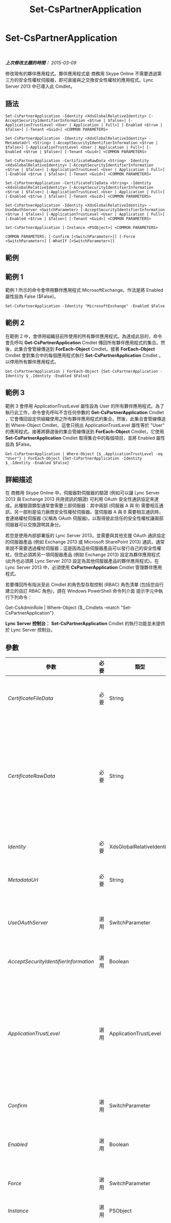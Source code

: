 ﻿---
title: Set-CsPartnerApplication
TOCTitle: Set-CsPartnerApplication
ms:assetid: 29c8c511-157b-478e-814f-b911955a8251
ms:mtpsurl: https://technet.microsoft.com/zh-tw/library/JJ204755(v=OCS.15)
ms:contentKeyID: 49290399
ms.date: 08/10/2015
mtps_version: v=OCS.15
ms.translationtype: HT
---

# Set-CsPartnerApplication

 

_**上次修改主題的時間：** 2015-03-09_

修改現有的夥伴應用程式。夥伴應用程式是 商務用 Skype Online 不需要透過第三方的安全性權杖伺服器，即可直接與之交換安全性權杖的應用程式。Lync Server 2013 中已導入此 Cmdlet。

## 語法

    Set-CsPartnerApplication -Identity <XdsGlobalRelativeIdentity> [-AcceptSecurityIdentifierInformation <$true | $false>] [-ApplicationTrustLevel <User | Application | Full>] [-Enabled <$true | $false>] [-Tenant <Guid>] <COMMON PARAMETERS>

    Set-CsPartnerApplication -Identity <XdsGlobalRelativeIdentity> -MetadataUrl <String> [-AcceptSecurityIdentifierInformation <$true | $false>] [-ApplicationTrustLevel <User | Application | Full>] [-Enabled <$true | $false>] [-Tenant <Guid>] <COMMON PARAMETERS>

    Set-CsPartnerApplication -CertificateRawData <String> -Identity <XdsGlobalRelativeIdentity> [-AcceptSecurityIdentifierInformation <$true | $false>] [-ApplicationTrustLevel <User | Application | Full>] [-Enabled <$true | $false>] [-Tenant <Guid>] <COMMON PARAMETERS>

    Set-CsPartnerApplication -CertificateFileData <String> -Identity <XdsGlobalRelativeIdentity> [-AcceptSecurityIdentifierInformation <$true | $false>] [-ApplicationTrustLevel <User | Application | Full>] [-Enabled <$true | $false>] [-Tenant <Guid>] <COMMON PARAMETERS>

    Set-CsPartnerApplication -Identity <XdsGlobalRelativeIdentity> -UseOAuthServer <SwitchParameter> [-AcceptSecurityIdentifierInformation <$true | $false>] [-ApplicationTrustLevel <User | Application | Full>] [-Enabled <$true | $false>] [-Tenant <Guid>] <COMMON PARAMETERS>

    Set-CsPartnerApplication [-Instance <PSObject>] <COMMON PARAMETERS>

    COMMON PARAMETERS: [-Confirm [<SwitchParameter>]] [-Force <SwitchParameter>] [-WhatIf [<SwitchParameter>]]

## 範例

## 範例 1

範例 1 所示的命令會停用夥伴應用程式 MicrosoftExchange。作法是將 Enabled 屬性設為 False ($False)。

    Set-CsPartnerApplication -Identity "MicrosoftExchange" -Enabled $False

## 範例 2

在範例 2 中，會停用組織目前所使用的所有夥伴應用程式。為達成此目的，命令會先呼叫 **Get-CsPartnerApplication** Cmdlet 傳回所有夥伴應用程式的集合。然後，此集合會管線傳送到 **ForEach-Object** Cmdlet。接著 **ForEach-Object** Cmdlet 會對集合中的每個應用程式執行 **Set-CsPartnerApplication** Cmdlet ，以停用所有夥伴應用程式。

    Get-CsPartnerApplication | ForEach-Object {Set-CsPartnerApplication -Identity $_.Identity -Enabled $False}

## 範例 3

範例 3 會停用 ApplicationTrustLevel 屬性設為 User 的所有夥伴應用程式。為了執行此工作，命令會先呼叫不含任何參數的 **Get-CsPartnerApplication** Cmdlet ，它會傳回設定供組織使用之所有夥伴應用程式的集合。然後，此集合會管線傳送到 Where-Object Cmdlet，這會只挑出 ApplicationTrustLevel 屬性等於 "User" 的應用程式。接著將篩選後的集合管線傳送到 **ForEach-Object** Cmdlet，它使用 **Set-CsPartnerApplication** Cmdlet 取得集合中的每個項目，並將 Enabled 屬性設為 $False。

    Get-CsPartnerApplication | Where-Object {$_.ApplicationTrustLevel -eq "User"} | ForEach-Object {Set-CsPartnerApplication -Identity $_.Identity -Enabled $False}

## 詳細描述

在 商務用 Skype Online 中，伺服器對伺服器的驗證 (例如可以讓 Lync Server 2013 與 Exchange 2013 共用資訊的驗證) 可利用 OAuth 安全性通訊協定來達成。此種驗證類型通常會需要三部伺服器：其中兩部 (伺服器 A 與 B) 需要相互通訊，另一部則是協力廠商安全性權杖伺服器。當伺服器 A 與 B 需要相互通訊時，會連絡權杖伺服器 (又稱為 OAuth 伺服器)，以取得彼此信任的安全性權杖讓兩部伺服器可以交換證明其身分。

若您是使用內部部署版的 Lync Server 2013，並需要與其他支援 OAuth 通訊協定的伺服器產品 (例如 Exchange 2013 或 Microsoft SharePoint 2013) 通訊，通常來說不需要透過權杖伺服器；這是因為這些伺服器產品可以發行自己的安全性權杖。但您必須將另一項伺服器產品 (例如 Exchange 2013) 設定為夥伴應用程式 (此外也必須將 Lync Server 2013 設定為其他伺服器產品的夥伴應用程式)。在 Lync Server 2013 中，必須使用 **CsPartnerApplication** Cmdlet 管理夥伴應用程式。

若要傳回所有指派至此 Cmdlet 的角色型存取控制 (RBAC) 角色清單 (包括您自行建立的自訂 RBAC 角色)，請在 Windows PowerShell 命令列介面 提示字元中執行下列命令：

Get-CsAdminRole | Where-Object {$\_.Cmdlets –match "Set-CsPartnerApplication"}

**Lync Server 控制台：** **Set-CsPartnerApplication** Cmdlet 的執行功能並未提供於 Lync Server 控制台。

## 參數


<table>
<colgroup>
<col style="width: 25%" />
<col style="width: 25%" />
<col style="width: 25%" />
<col style="width: 25%" />
</colgroup>
<thead>
<tr class="header">
<th>參數</th>
<th>必要</th>
<th>類型</th>
<th>說明</th>
</tr>
</thead>
<tbody>
<tr class="odd">
<td><p><em>CertificateFileData</em></p></td>
<td><p>必要</p></td>
<td><p>String</p></td>
<td><p>可指派給夥伴應用程式之憑證檔案的路徑。例如：</p>
<p>-CertificateFileData &quot;C:\Certificates\PartnerApplication.cer&quot;</p></td>
</tr>
<tr class="even">
<td><p><em>CertificateRawData</em></p></td>
<td><p>必要</p></td>
<td><p>String</p></td>
<td><p>可指派給夥伴應用程式的憑證 (Base64 編碼格式)。若要從憑證讀取原始資料，然後將該資料轉換成所需格式，請使用類似下列的命令：</p>
<p>$x = Get-Content &quot;C:\Certificates\PartnerApplication.cer&quot; –Encoding Byte</p>
<p>$y = [Convert]::ToBase64String($x)</p>
<p>您可以使用此語法指派 $y 變數中所儲存的憑證資料：</p>
<p>-CertificateRawData $y</p></td>
</tr>
<tr class="odd">
<td><p><em>Identity</em></p></td>
<td><p>必要</p></td>
<td><p>XdsGlobalRelativeIdentity</p></td>
<td><p>夥伴應用程式的唯一識別碼。例如：</p>
<p>-Identity &quot;MicrosoftExchange&quot;</p></td>
</tr>
<tr class="even">
<td><p><em>MetadataUrl</em></p></td>
<td><p>必要</p></td>
<td><p>String</p></td>
<td><p>帶有簽署金鑰、發行者識別碼及發行者端點 URL 之安全性權杖服務同盟中繼資料的 URL。</p></td>
</tr>
<tr class="odd">
<td><p><em>UseOAuthServer</em></p></td>
<td><p>選用</p></td>
<td><p>SwitchParameter</p></td>
<td><p>如有指定此參數，夥伴應用程式會使用所設定的 OAuth Server 來進行伺服器對伺服器驗證。此參數不存在時，夥伴應用程式會使用其內建的安全性權杖服務來進行伺服器對伺服器驗證。</p></td>
</tr>
<tr class="even">
<td><p><em>AcceptSecurityIdentifierInformation</em></p></td>
<td><p>選用</p></td>
<td><p>Boolean</p></td>
<td><p>設為 True ($True) 時，安全性識別碼 (SID) 可用於驗證。預設值為 False。</p></td>
</tr>
<tr class="odd">
<td><p><em>ApplicationTrustLevel</em></p></td>
<td><p>選用</p></td>
<td><p>ApplicationTrustLevel</p></td>
<td><p>指定 Lync Server 2013 與夥伴應用程式之間的信任層級。允許的值為：</p>
<p>* Full -- 信任夥伴應用程式代表自己，並模擬該領域中的使用者。此為預設值。</p>
<p>* Application -- 信任夥伴應用程式在領域中代表自己。若要模擬使用者，必須先取得安全性權杖伺服器的同意聲明。</p>
<p>* User -- 夥伴應用程式必須先取得安全性權杖伺服器的同意聲明，才可代表使用者，而且也不可代表自己。</p>
<p>預設值為 Full。</p></td>
</tr>
<tr class="even">
<td><p><em>Confirm</em></p></td>
<td><p>選用</p></td>
<td><p>SwitchParameter</p></td>
<td><p>在執行命令前先提示確認。</p></td>
</tr>
<tr class="odd">
<td><p><em>Enabled</em></p></td>
<td><p>選用</p></td>
<td><p>Boolean</p></td>
<td><p>此參數設為 True 時，夥伴應用程式可與 Lync Server 2013 搭配使用。設為 False 時，夥伴應用程式會繼續執行，但無法與 Lync Server 通訊，直到 Enabled 屬性設為 True。</p></td>
</tr>
<tr class="even">
<td><p><em>Force</em></p></td>
<td><p>選用</p></td>
<td><p>SwitchParameter</p></td>
<td><p>隱藏執行命令時可能發生的非嚴重錯誤訊息。</p></td>
</tr>
<tr class="odd">
<td><p><em>Instance</em></p></td>
<td><p>選用</p></td>
<td><p>PSObject</p></td>
<td><p>允許您將物件參考傳遞給 Cmdlet，而非設定個別的參數值。</p></td>
</tr>
<tr class="even">
<td><p><em>Tenant</em></p></td>
<td><p>選用</p></td>
<td><p>Guid</p></td>
<td><p>要修改夥伴應用程式之 商務用 Skype Online 租用戶帳戶的全域唯一識別碼 (GUID)。例如：</p>
<p>–Tenant &quot;38aad667-af54-4397-aaa7-e94c79ec2308&quot;</p>
<p>您可以執行下列命令傳回每個租用戶的租用戶識別碼：</p>
<p>Get-CsTenant | Select-Object DisplayName，TenantID</p></td>
</tr>
<tr class="odd">
<td><p><em>WhatIf</em></p></td>
<td><p>選用</p></td>
<td><p>SwitchParameter</p></td>
<td><p>說明執行命令時若不實際執行命令的後果。</p></td>
</tr>
</tbody>
</table>


## 輸入類型

無。**Set-CsPartnerApplication** Cmdlet 不接受管線傳送的輸入。

## 傳回類型

無。反之， **Set-CsPartnerApplication** Cmdlet 會修改現有的 Microsoft.Rtc.Management.WritableConfig.Settings.SSAuth.PartnerApplication\#Decorated 物件執行個體。

## 請參閱

#### 其他資源

[Get-CsPartnerApplication](get-cspartnerapplication.md)  
[New-CsPartnerApplication](new-cspartnerapplication.md)  
[Remove-CsPartnerApplication](remove-cspartnerapplication.md)


